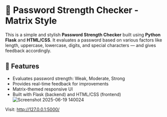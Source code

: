 # 🔐 Password Strength Checker - Matrix Style

This is a simple and stylish **Password Strength Checker** built using **Python Flask** and **HTML/CSS**. It evaluates a password based on various factors like length, uppercase, lowercase, digits, and special characters — and gives feedback accordingly.

## 🚀 Features

- Evaluates password strength: Weak, Moderate, Strong
- Provides real-time feedback for improvements
- Matrix-themed responsive UI
- Built with Flask (backend) and HTML/CSS (frontend)
![Screenshot 2025-06-19 140024](https://github.com/user-attachments/assets/6a535d5b-ef44-410a-81cd-cafab1151832)

Visit: http://127.0.0.1:5000/
